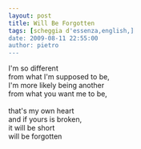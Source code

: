 ```yaml
---
layout: post
title: Will Be Forgotten
tags: [scheggia d'essenza,english,]
date: 2009-08-11 22:55:00
author: pietro
---
```

I'm so different<br/>from what I'm supposed to be,<br/>I'm more likely being another<br/>from what you want me to be,<br/><br/>that's my own heart<br/>and if yours is broken,<br/>it will be short<br/>will be forgotten
